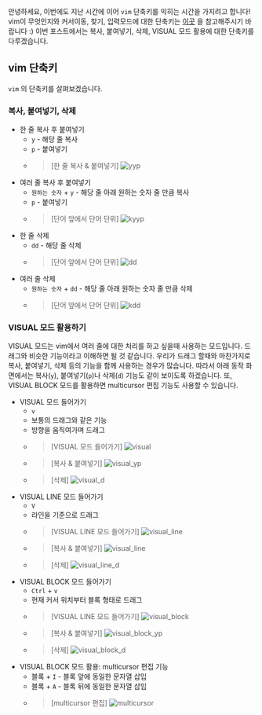 안녕하세요, 이번에도 지난 시간에 이어 `vim` 단축키를 익히는 시간을 가지려고 합니다! vim이 무엇인지와 커서이동, 찾기, 입력모드에 대한 단축키는 [이곳](https://hunhoon21.github.io/vim-%EB%8B%A8%EC%B6%95%ED%82%A4-%EC%9D%B5%ED%9E%88%EA%B8%B0(Feat.%EB%8F%99%EC%9E%91%ED%99%94%EB%A9%B4)-(1)/) 을 참고해주시기 바랍니다 :) 이번 포스트에서는 복사, 붙여넣기, 삭제, VISUAL 모드 활용에 대한 단축키를 다루겠습니다.


## vim 단축키
`vim` 의 단축키를 살펴보겠습니다.

### 복사, 붙여넣기, 삭제
* 한 줄 복사 후 붙여넣기
  * `y` - 해당 줄 복사
  * `p` - 붙여넣기
  * > [한 줄 복사 & 붙여넣기] ![yyp](../imgs/yyp.gif)
* 여러 줄 복사 후 붙여넣기
  * `원하는 숫자` + `y` - 해당 줄 아래 원하는 숫자 줄 만큼 복사
  * `p` - 붙여넣기
  * > [단어 앞에서 단어 단위] ![kyyp](../imgs/kyyp.gif)
* 한 줄 삭제
  * `dd` - 해당 줄 삭제
  * > [단어 앞에서 단어 단위] ![dd](../imgs/dd.gif)
* 여러 줄 삭제
  * `원하는 숫자` + `dd` - 해당 줄 아래 원하는 숫자 줄 만큼 삭제
  * > [단어 앞에서 단어 단위] ![kdd](../imgs/kdd.gif)

### VISUAL 모드 활용하기
VISUAL 모드는 vim에서 여러 줄에 대한 처리를 하고 싶을때 사용하는 모드입니다. 드래그와 비슷한 기능이라고 이해하면 될 것 같습니다. 우리가 드래그 할때와 마찬가지로 복사, 붙여넣기, 삭제 등의 기능을 함께 사용하는 경우가 많습니다. 따라서 아래 동작 화면에서는 복사(`y`), 붙여넣기(`p`)나 삭제(`d`) 기능도 같이 보이도록 하겠습니다. 또, VISUAL BLOCK 모드를 활용하면 multicursor 편집 기능도 사용할 수 있습니다.
* VISUAL 모드 들어가기
  * `v`
  * 보통의 드래그와 같은 기능
  * 방향을 움직여가며 드래그
  * > [VISUAL 모드 들어가기] ![visual](../imgs/visual.gif)
  * > [복사 & 붙여넣기] ![visual_yp](../imgs/visual_yp.gif)
  * > [삭제] ![visual_d](../imgs/visual_d.gif)
* VISUAL LINE 모드 들어가기
  * `V`
  * 라인을 기준으로 드래그
  * > [VISUAL LINE 모드 들어가기] ![visual_line](../imgs/visual_line.gif)
  * > [복사 & 붙여넣기] ![visual_line](../imgs/visual_line_yp.gif)
  * > [삭제] ![visual_line_d](../imgs/visual_line_d.gif)
* VISUAL BLOCK 모드 들어가기
  * `Ctrl` + `v`
  * 현재 커서 위치부터 블록 형태로 드래그
  * > [VISUAL LINE 모드 들어가기] ![visual_block](../imgs/visual_block.gif)
  * > [복사 & 붙여넣기] ![visual_block_yp](../imgs/visual_block_yp.gif)
  * > [삭제] ![visual_block_d](../imgs/visual_block_d.gif)
* VISUAL BLOCK 모드 활용: multicursor 편집 기능
  * 블록 + `I` - 블록 앞에 동일한 문자열 삽입
  * 블록 + `A` - 블록 뒤에 동일한 문자열 삽입
  * > [multicursor 편집] ![multicursor](../imgs/multicursor.gif)
